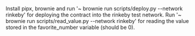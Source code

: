 Install pipx, brownie and run '~ brownie run scripts/deploy.py --network rinkeby' for deploying the contract into the rinkeby test network. Run '~ brownie run scripts/read_value.py --network rinkeby' for reading the value stored in the favorite_number variable (should be 0). 
